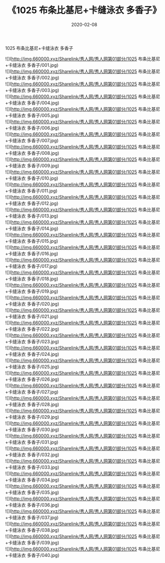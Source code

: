 ﻿---
layout: post
title:  《1025 布条比基尼+卡缝泳衣 多香子》
date:   2020-02-08
img: http://img.660000.xyz/Sharelink/秀人网/秀人网第01部分/1025 布条比基尼+卡缝泳衣 多香子/000.jpg
categories: [美女, 清纯, 唯美]
---

1025 布条比基尼+卡缝泳衣 多香子

  ![](http://img.660000.xyz/Sharelink/秀人网/秀人网第01部分/1025 布条比基尼+卡缝泳衣 多香子/001.jpg) <br> ![](http://img.660000.xyz/Sharelink/秀人网/秀人网第01部分/1025 布条比基尼+卡缝泳衣 多香子/002.jpg) <br> ![](http://img.660000.xyz/Sharelink/秀人网/秀人网第01部分/1025 布条比基尼+卡缝泳衣 多香子/003.jpg) <br> ![](http://img.660000.xyz/Sharelink/秀人网/秀人网第01部分/1025 布条比基尼+卡缝泳衣 多香子/004.jpg) <br> ![](http://img.660000.xyz/Sharelink/秀人网/秀人网第01部分/1025 布条比基尼+卡缝泳衣 多香子/005.jpg) <br> ![](http://img.660000.xyz/Sharelink/秀人网/秀人网第01部分/1025 布条比基尼+卡缝泳衣 多香子/006.jpg) <br> ![](http://img.660000.xyz/Sharelink/秀人网/秀人网第01部分/1025 布条比基尼+卡缝泳衣 多香子/007.jpg) <br> ![](http://img.660000.xyz/Sharelink/秀人网/秀人网第01部分/1025 布条比基尼+卡缝泳衣 多香子/008.jpg) <br> ![](http://img.660000.xyz/Sharelink/秀人网/秀人网第01部分/1025 布条比基尼+卡缝泳衣 多香子/009.jpg) <br> ![](http://img.660000.xyz/Sharelink/秀人网/秀人网第01部分/1025 布条比基尼+卡缝泳衣 多香子/010.jpg) <br> ![](http://img.660000.xyz/Sharelink/秀人网/秀人网第01部分/1025 布条比基尼+卡缝泳衣 多香子/011.jpg) <br> ![](http://img.660000.xyz/Sharelink/秀人网/秀人网第01部分/1025 布条比基尼+卡缝泳衣 多香子/012.jpg) <br> ![](http://img.660000.xyz/Sharelink/秀人网/秀人网第01部分/1025 布条比基尼+卡缝泳衣 多香子/013.jpg) <br> ![](http://img.660000.xyz/Sharelink/秀人网/秀人网第01部分/1025 布条比基尼+卡缝泳衣 多香子/014.jpg) <br> ![](http://img.660000.xyz/Sharelink/秀人网/秀人网第01部分/1025 布条比基尼+卡缝泳衣 多香子/015.jpg) <br> ![](http://img.660000.xyz/Sharelink/秀人网/秀人网第01部分/1025 布条比基尼+卡缝泳衣 多香子/016.jpg) <br> ![](http://img.660000.xyz/Sharelink/秀人网/秀人网第01部分/1025 布条比基尼+卡缝泳衣 多香子/017.jpg) <br> ![](http://img.660000.xyz/Sharelink/秀人网/秀人网第01部分/1025 布条比基尼+卡缝泳衣 多香子/018.jpg) <br> ![](http://img.660000.xyz/Sharelink/秀人网/秀人网第01部分/1025 布条比基尼+卡缝泳衣 多香子/019.jpg) <br> ![](http://img.660000.xyz/Sharelink/秀人网/秀人网第01部分/1025 布条比基尼+卡缝泳衣 多香子/020.jpg) <br> ![](http://img.660000.xyz/Sharelink/秀人网/秀人网第01部分/1025 布条比基尼+卡缝泳衣 多香子/021.jpg) <br> ![](http://img.660000.xyz/Sharelink/秀人网/秀人网第01部分/1025 布条比基尼+卡缝泳衣 多香子/022.jpg) <br> ![](http://img.660000.xyz/Sharelink/秀人网/秀人网第01部分/1025 布条比基尼+卡缝泳衣 多香子/023.jpg) <br> ![](http://img.660000.xyz/Sharelink/秀人网/秀人网第01部分/1025 布条比基尼+卡缝泳衣 多香子/024.jpg) <br> ![](http://img.660000.xyz/Sharelink/秀人网/秀人网第01部分/1025 布条比基尼+卡缝泳衣 多香子/025.jpg) <br> ![](http://img.660000.xyz/Sharelink/秀人网/秀人网第01部分/1025 布条比基尼+卡缝泳衣 多香子/026.jpg) <br> ![](http://img.660000.xyz/Sharelink/秀人网/秀人网第01部分/1025 布条比基尼+卡缝泳衣 多香子/027.jpg) <br> ![](http://img.660000.xyz/Sharelink/秀人网/秀人网第01部分/1025 布条比基尼+卡缝泳衣 多香子/028.jpg) <br> ![](http://img.660000.xyz/Sharelink/秀人网/秀人网第01部分/1025 布条比基尼+卡缝泳衣 多香子/029.jpg) <br> ![](http://img.660000.xyz/Sharelink/秀人网/秀人网第01部分/1025 布条比基尼+卡缝泳衣 多香子/030.jpg) <br> ![](http://img.660000.xyz/Sharelink/秀人网/秀人网第01部分/1025 布条比基尼+卡缝泳衣 多香子/031.jpg) <br> ![](http://img.660000.xyz/Sharelink/秀人网/秀人网第01部分/1025 布条比基尼+卡缝泳衣 多香子/032.jpg) <br> ![](http://img.660000.xyz/Sharelink/秀人网/秀人网第01部分/1025 布条比基尼+卡缝泳衣 多香子/033.jpg) <br> ![](http://img.660000.xyz/Sharelink/秀人网/秀人网第01部分/1025 布条比基尼+卡缝泳衣 多香子/034.jpg) <br> ![](http://img.660000.xyz/Sharelink/秀人网/秀人网第01部分/1025 布条比基尼+卡缝泳衣 多香子/035.jpg) <br> ![](http://img.660000.xyz/Sharelink/秀人网/秀人网第01部分/1025 布条比基尼+卡缝泳衣 多香子/036.jpg) <br> ![](http://img.660000.xyz/Sharelink/秀人网/秀人网第01部分/1025 布条比基尼+卡缝泳衣 多香子/037.jpg) <br> ![](http://img.660000.xyz/Sharelink/秀人网/秀人网第01部分/1025 布条比基尼+卡缝泳衣 多香子/038.jpg) <br> ![](http://img.660000.xyz/Sharelink/秀人网/秀人网第01部分/1025 布条比基尼+卡缝泳衣 多香子/039.jpg) <br> ![](http://img.660000.xyz/Sharelink/秀人网/秀人网第01部分/1025 布条比基尼+卡缝泳衣 多香子/040.jpg) <br>